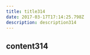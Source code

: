 ```yaml
---
title: title314
date: 2017-03-17T17:14:25.798Z
description: description314
---
```


## content314
  
